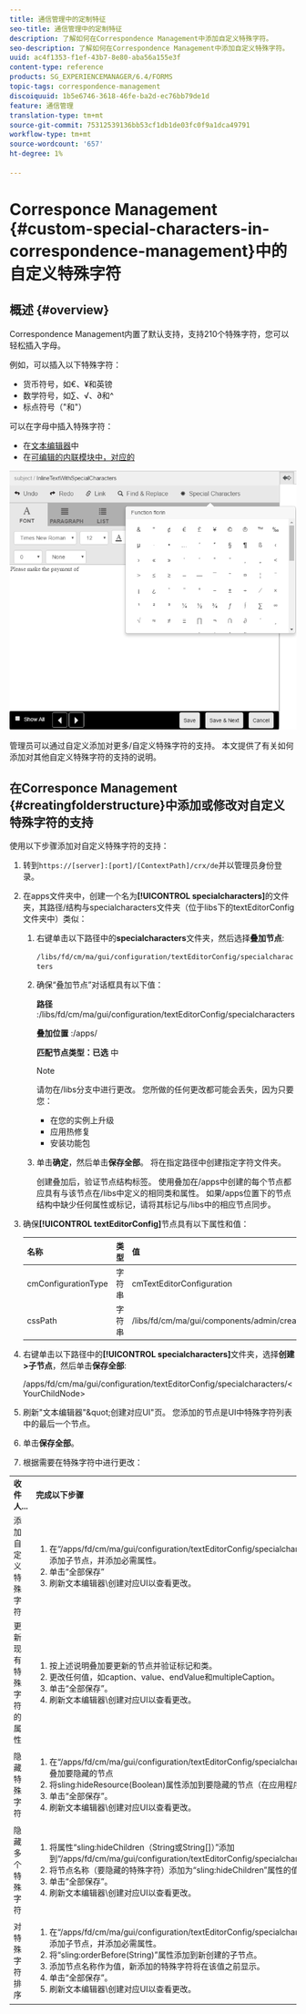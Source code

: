 ```yaml
---
title: 通信管理中的定制特征
seo-title: 通信管理中的定制特征
description: 了解如何在Correspondence Management中添加自定义特殊字符。
seo-description: 了解如何在Correspondence Management中添加自定义特殊字符。
uuid: ac4f1353-f1ef-43b7-8e80-aba56a155e3f
content-type: reference
products: SG_EXPERIENCEMANAGER/6.4/FORMS
topic-tags: correspondence-management
discoiquuid: 1b5e6746-3618-46fe-ba2d-ec76bb79de1d
feature: 通信管理
translation-type: tm+mt
source-git-commit: 75312539136bb53cf1db1de03fc0f9a1dca49791
workflow-type: tm+mt
source-wordcount: '657'
ht-degree: 1%

---
```



# Corresponce Management {#custom-special-characters-in-correspondence-management}中的自定义特殊字符

## 概述 {#overview}

Correspondence Management内置了默认支持，支持210个特殊字符，您可以轻松插入字母。

例如，可以插入以下特殊字符：

* 货币符号，如€、¥和英镑
* 数学符号，如∑、√、∂和^
* 标点符号（&quot;和&quot;）

可以在字母中插入特殊字符：

* 在[文本编辑器](/help/forms/using/document-fragments.md#createtext)中
* 在[可编辑的内联模块中，对应的](/help/forms/using/create-correspondence.md#managecontent)

![specifalersinlinemodule](assets/specialcharactersinlinemodule.png)

管理员可以通过自定义添加对更多/自定义特殊字符的支持。 本文提供了有关如何添加对其他自定义特殊字符的支持的说明。

## 在Corresponce Management {#creatingfolderstructure}中添加或修改对自定义特殊字符的支持

使用以下步骤添加对自定义特殊字符的支持：

1. 转到`https://[server]:[port]/[ContextPath]/crx/de`并以管理员身份登录。
1. 在apps文件夹中，创建一个名为&#x200B;**[!UICONTROL specialcharacters]**&#x200B;的文件夹，其路径/结构与specialcharacters文件夹（位于libs下的textEditorConfig文件夹中）类似：

   1. 右键单击以下路径中的&#x200B;**specialcharacters**&#x200B;文件夹，然后选择&#x200B;**叠加节点**:

      `/libs/fd/cm/ma/gui/configuration/textEditorConfig/specialcharacters`

   1. 确保“叠加节点”对话框具有以下值：

      **路径** :/libs/fd/cm/ma/gui/configuration/textEditorConfig/specialcharacters

      **叠加位置** :/apps/

      **匹配节点类型：已选** 中

      >[!NOTE]
      >
      >请勿在/libs分支中进行更改。 您所做的任何更改都可能会丢失，因为只要您：
      >
      >* 在您的实例上升级
      >* 应用热修复
      >* 安装功能包


   1. 单击&#x200B;**确定**，然后单击&#x200B;**保存全部**。 将在指定路径中创建指定字符文件夹。

      创建叠加后，验证节点结构标签。 使用叠加在/apps中创建的每个节点都应具有与该节点在/libs中定义的相同类和属性。 如果/apps位置下的节点结构中缺少任何属性或标记，请将其标记与/libs中的相应节点同步。

1. 确保&#x200B;**[!UICONTROL textEditorConfig]**&#x200B;节点具有以下属性和值：

   | 名称 | 类型 | 值 |
   |---|---|---|
   | cmConfigurationType | 字符串 | cmTextEditorConfiguration |
   | cssPath | 字符串 | /libs/fd/cm/ma/gui/components/admin/createasset/textcontrol/clientlibs/textcontrol |

1. 右键单击以下路径中的&#x200B;**[!UICONTROL specialcharacters]**&#x200B;文件夹，选择&#x200B;**创建>子节点**，然后单击&#x200B;**保存全部**:

   /apps/fd/cm/ma/gui/configuration/textEditorConfig/specialcharacters/&lt;YourChildNode>

1. 刷新&quot;文本编辑器&quot;\&quot;创建对应UI&quot;页。 您添加的节点是UI中特殊字符列表中的最后一个节点。
1. 单击&#x200B;**保存全部**。
1. 根据需要在特殊字符中进行更改：

<table> 
 <tbody> 
  <tr> 
   <td><strong>收件人...</strong></td> 
   <td><strong>完成以下步骤</strong></td> 
  </tr> 
  <tr> 
   <td>添加自定义特殊字符</td> 
   <td> 
    <ol> 
     <li>在“/apps/fd/cm/ma/gui/configuration/textEditorConfig/specialcharacters”下添加子节点，并添加必需属性。</li> 
     <li>单击“全部保存”</li> 
     <li>刷新文本编辑器\创建对应UI以查看更改。</li> 
    </ol> </td> 
  </tr> 
  <tr> 
   <td>更新现有特殊字符的属性</td> 
   <td> 
    <ol> 
     <li>按上述说明叠加要更新的节点并验证标记和类。</li> 
     <li>更改任何值，如caption、value、endValue和multipleCaption。 </li> 
     <li>单击“全部保存”。 </li> 
     <li>刷新文本编辑器\创建对应UI以查看更改。</li> 
    </ol> </td> 
  </tr> 
  <tr> 
   <td>隐藏特殊字符</td> 
   <td> 
    <ol> 
     <li>在“/apps/fd/cm/ma/gui/configuration/textEditorConfig/specialcharacters”下叠加要隐藏的节点</li> 
     <li>将sling:hideResource(Boolean)属性添加到要隐藏的节点（在应用程序下）。 </li> 
     <li>单击“全部保存”。 </li> 
     <li>刷新文本编辑器\创建对应UI以查看更改。<br /> </li> 
    </ol> </td> 
  </tr> 
  <tr> 
   <td>隐藏多个特殊字符</td> 
   <td> 
    <ol> 
     <li>将属性“sling:hideChildren（String或String[]）”添加到“/apps/fd/cm/ma/gui/configuration/textEditorConfig/specialcharacters”。 </li> 
     <li>将节点名称（要隐藏的特殊字符）添加为“sling:hideChildren”属性的值。 </li> 
     <li>单击“全部保存”。 </li> 
     <li>刷新文本编辑器\创建对应UI以查看更改。<br /> </li> 
    </ol> </td> 
  </tr> 
  <tr> 
   <td>对特殊字符排序</td> 
   <td> 
    <ol> 
     <li>在“/apps/fd/cm/ma/gui/configuration/textEditorConfig/specialcharacters”下添加子节点，并添加必需属性。 </li> 
     <li>将“sling:orderBefore(String)”属性添加到新创建的子节点。 </li> 
     <li>添加节点名称作为值，新添加的特殊字符将在该值之前显示。 </li> 
     <li>单击“全部保存”。 </li> 
     <li>刷新文本编辑器\创建对应UI以查看更改。<br /> </li> 
    </ol> </td> 
  </tr> 
 </tbody> 
</table>

